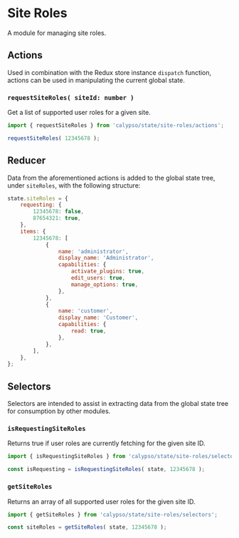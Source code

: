 # Site Roles

A module for managing site roles.

## Actions

Used in combination with the Redux store instance `dispatch` function, actions can be used in manipulating the current global state.

### `requestSiteRoles( siteId: number )`

Get a list of supported user roles for a given site.

```js
import { requestSiteRoles } from 'calypso/state/site-roles/actions';

requestSiteRoles( 12345678 );
```

## Reducer

Data from the aforementioned actions is added to the global state tree, under `siteRoles`, with the following structure:

```js
state.siteRoles = {
	requesting: {
		12345678: false,
		87654321: true,
	},
	items: {
		12345678: [
			{
				name: 'administrator',
				display_name: 'Administrator',
				capabilities: {
					activate_plugins: true,
					edit_users: true,
					manage_options: true,
				},
			},
			{
				name: 'customer',
				display_name: 'Customer',
				capabilities: {
					read: true,
				},
			},
		],
	},
};
```

## Selectors

Selectors are intended to assist in extracting data from the global state tree for consumption by other modules.

### `isRequestingSiteRoles`

Returns true if user roles are currently fetching for the given site ID.

```js
import { isRequestingSiteRoles } from 'calypso/state/site-roles/selectors';

const isRequesting = isRequestingSiteRoles( state, 12345678 );
```

### `getSiteRoles`

Returns an array of all supported user roles for the given site ID.

```js
import { getSiteRoles } from 'calypso/state/site-roles/selectors';

const siteRoles = getSiteRoles( state, 12345678 );
```
